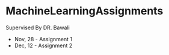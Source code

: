 # MachineLearningAssignments
Supervised By DR. Bawali

- Nov, 28 - Assignment 1
- Dec, 12 - Assignment 2
